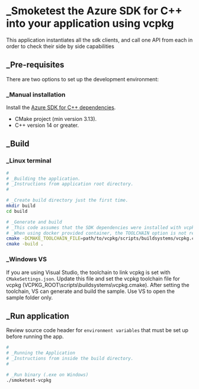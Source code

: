 # _Smoketest the Azure SDK for C++ into your application using vcpkg

This application instantiates all the sdk clients, and call one API from each in order to check their side by side capabilities

## _Pre-requisites

There are two options to set up the development environment:

### _Manual installation

Install the [Azure SDK for C++ dependencies](https://github.com/Azure/azure-sdk-for-cpp/blob/main/CONTRIBUTING.md#third-party-dependencies).

- CMake project (min version 3.13).
- C++ version 14 or greater.

## _Build

### _Linux terminal

```bash
#
# _Building the application.
# _Instructions from application root directory.
#

# _Create build directory just the first time.
mkdir build
cd build

# _Generate and build
# _This code assumes that the SDK dependencies were installed with vcpkg
# _When using docker provided container, the TOOLCHAIN option is not required (cmake ..).
cmake -DCMAKE_TOOLCHAIN_FILE=path/to/vcpkg/scripts/buildsystems/vcpkg.cmake ..
cmake -build .
```

### _Windows VS

If you are using Visual Studio, the toolchain to link vcpkg is set with `CMakeSettings.json`. Update this file and set the vcpkg toolchain file for vcpkg (VCPKG_ROOT\scripts\buildsystems\vcpkg.cmake). After setting the toolchain, VS can generate and build the sample. Use VS to open the sample folder only.

## _Run application

Review source code header for `environment variables` that must be set up before running the app.

```bash
#
# _Running the Application
# _Instructions from inside the build directory.
#

# _Run binary (.exe on Windows)
./smoketest-vcpkg
```

